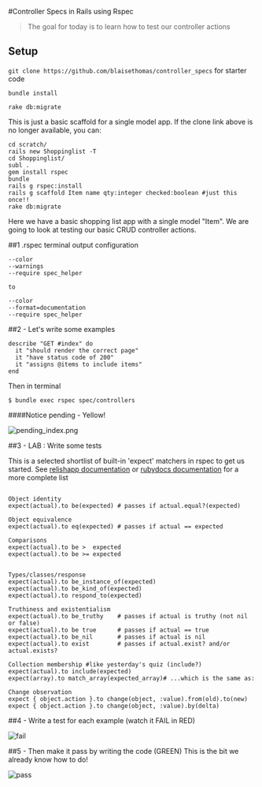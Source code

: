 #Controller Specs
in Rails using Rspec

> The goal for today is to learn how to test our controller actions


## Setup

```git clone https://github.com/blaisethomas/controller_specs``` for starter code 

```bundle install```

```rake db:migrate```


This is just a basic scaffold for a single model app. If the clone link above is no longer available, you can:

```
cd scratch/
rails new Shoppinglist -T
cd Shoppinglist/
subl .
gem install rspec
bundle
rails g rspec:install
rails g scaffold Item name qty:integer checked:boolean #just this once!!
rake db:migrate
```


Here we have a basic shopping list app with a single model "Item". We are going to look at testing our basic CRUD controller actions. 



##1 .rspec terminal output configuration 

```
--color
--warnings
--require spec_helper

to 

--color
--format=documentation
--require spec_helper
```


##2 - Let's write some examples 
```
describe "GET #index" do
  it "should render the correct page" 
  it "have status code of 200" 
  it "assigns @items to include items" 
end
```

Then in terminal
```
$ bundle exec rspec spec/controllers
```

####Notice pending - Yellow!


![pending_index.png](pending_index.png)




##3 - LAB : Write some tests

This is a selected shortlist of built-in 'expect' matchers in rspec to get us started. See [relishapp documentation](http://www.relishapp.com/rspec/rspec-expectations/docs/built-in-matchers) or [rubydocs documentation](http://www.rubydoc.info/gems/rspec-expectations/frames) for a more complete list



```

Object identity
expect(actual).to be(expected) # passes if actual.equal?(expected)

Object equivalence
expect(actual).to eq(expected) # passes if actual == expected

Comparisons
expect(actual).to be >  expected
expect(actual).to be >= expected


Types/classes/response
expect(actual).to be_instance_of(expected)
expect(actual).to be_kind_of(expected)
expect(actual).to respond_to(expected)

Truthiness and existentialism
expect(actual).to be_truthy    # passes if actual is truthy (not nil or false)
expect(actual).to be true      # passes if actual == true
expect(actual).to be_nil       # passes if actual is nil
expect(actual).to exist        # passes if actual.exist? and/or actual.exists? 

Collection membership #like yesterday's quiz (include?)
expect(actual).to include(expected)
expect(array).to match_array(expected_array)# ...which is the same as:

Change observation
expect { object.action }.to change(object, :value).from(old).to(new)
expect { object.action }.to change(object, :value).by(delta)

```

##4 - Write a test for each example (watch it FAIL in RED) 

![fail](fail.png)

##5 - Then make it pass by writing the code (GREEN)
This is the bit we already know how to do!


![pass](pass.png)


